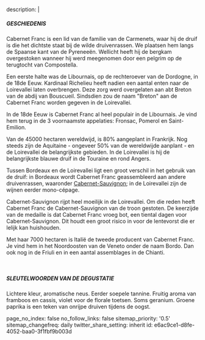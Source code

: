 description: |
  <h5>GESCHIEDENIS</h5><p> Cabernet Franc is een lid van de familie van de Carmenets, waar hij de druif is die het dichtste staat bij de wilde druivenrassen. We plaatsen hem langs de Spaanse kant van de Pyreneeën. Wellicht heeft hij de bergkam overgestoken wanneer hij werd meegenomen door een pelgrim op de terugtocht van Compostella.&nbsp;</p><p>Een eerste halte was de Libournais, op de rechteroever van de Dordogne, in de 18de Eeuw. Kardinaal Richelieu heeft nadien een aantal enten naar de Loirevallei laten overbrengen. Deze zorg werd overgelaten aan abt Breton van de abdij van Bouscueil. Sindsdien zou de naam "Breton" aan de Cabernet Franc worden gegeven in de Loirevallei.&nbsp;</p><p>In de 18de Eeuw is Cabernet Franc al heel populair in de Libournais. Je vind hem terug in de 3 voornaamste appelaties: Fronsac, Pomerol en Saint-Emilion.&nbsp;</p><p>Van de 45000 hectaren wereldwijd, is 80% aangeplant in Frankrijk. Nog steeds zijn de Aquitaine - ongeveer 50% van de wereldwijde aanplant - en de Loirevallei de belangrijkste gebieden. In de Loirevallei is hij de belangrijkste blauwe druif in de Touraine en rond Angers.&nbsp;</p><p>Tussen Bordeaux en de Loirevallei ligt een groot verschil in het gebruik van de druif: in Bordeaux wordt Cabernet Franc geassembleerd aan andere druivenrassen, waaronder <a href="/nl/grape/cabernet-sauvignon">Cabernet-Sauvignon</a>; in de Loirevallei zijn de wijnen eerder mono-cépage.&nbsp;</p><p>Cabernet-Sauvignon rijpt heel moeilijk in de Loirevallei. Om die reden heeft Cabernet Franc de Cabernet-Sauvignon van de troon gestoten. De keerzijde van de medaille is dat Cabernet Franc vroeg bot, een tiental dagen voor Cabernet-Sauvignon. Dit houdt een groot risico in voor de lentevorst die er lelijk kan huishouden.</p><p>Met haar 7000 hectaren is Italië de tweede producent van Cabernet Franc. Je vind hem in het Noordoosten van de Veneto onder de naam Bordo. Dan ook nog in de Friuli en in een aantal assemblages in de Chianti.
  </p><p><br></p><h5>SLEUTELWOORDEN VAN DE DEGUSTATIE</h5><p> Lichtere kleur, aromatische neus. Eerder soepele tannine. Fruitig aroma van framboos en cassis, violet voor de florale toetsen. Soms geranium. Groene paprika is een teken van onrijpe druiven tijdens de oogst.</p>
page_no_index: false
no_follow_links: false
sitemap_priority: '0.5'
sitemap_changefreq: daily
twitter_share_setting: inherit
id: e6ac9ce1-d8fe-4052-baa0-3f1fbf9b003d
